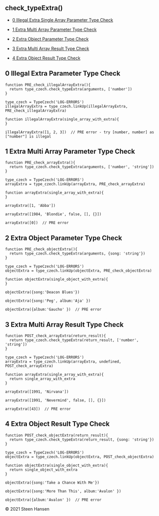 
## check_typeExtra()
  -  [0 Illegal Extra Single Array Parameter Type Check](#illigal-extra-single-array-parameter-type-check)

  -  [1 Extra Multi Array Parameter Type Check](#extra-multi-array-parameter-type-check)
  -  [2 Extra Object Parameter Type Check](#extra-object-parameter-type-check) 
  
  -  [3 Extra Multi Array Result Type Check](#extra-multi-array-result-type-check)
  -  [4 Extra Object Result Type Check](#extra-object-result-type-check)

## 0 Illegal Extra Parameter Type Check<a name="illigal-extra-single-array-parameter-type-check"></a>

```
function PRE_check_illegalArrayExtra(){
  return type_czech.check_typeExtra(arguments, ['number'])
}

type_czech = TypeCzech('LOG-ERRORS')
illegalArrayExtra = type_czech.linkUp(illegalArrayExtra, PRE_check_illegalArrayExtra) 

function illegalArrayExtra(single_array_with_extra){
}

illegalArrayExtra([1, 2, 3])  // PRE error - try [number, number] as ["number"] is illegal
```

## 1 Extra Multi Array Parameter Type Check<a name="extra-multi-array-parameter-type-check"></a>

```
function PRE_check_arrayExtra(){
  return type_czech.check_typeExtra(arguments, ['number', 'string'])
}

type_czech = TypeCzech('LOG-ERRORS')
arrayExtra = type_czech.linkUp(arrayExtra, PRE_check_arrayExtra) 

function arrayExtra(single_array_with_extra){
}

arrayExtra([1, 'Abba'])

arrayExtra([1984, 'Blondie', false, [], {}])

arrayExtra([0])  // PRE error
```


## 2 Extra Object Parameter Type Check<a name="extra-object-parameter-type-check"></a>

```
function PRE_check_objectExtra(){
  return type_czech.check_typeExtra(arguments, {song: 'string'})
}

type_czech = TypeCzech('LOG-ERRORS')
objectExtra = type_czech.linkUp(objectExtra, PRE_check_objectExtra) 

function objectExtra(single_object_with_extra){
}

objectExtra({song:'Deacon Blues'})

objectExtra({song:'Peg', album:'Aja' })

objectExtra({album:'Gaucho' })  // PRE error
```







## 3 Extra Multi Array Result Type Check<a name="extra-multi-array-result-type-check"></a>

```
function POST_check_arrayExtra(return_result){
  return type_czech.check_typeExtra(return_result, ['number', 'string'])
}

type_czech = TypeCzech('LOG-ERRORS')
arrayExtra = type_czech.linkUp(arrayExtra, undefined, POST_check_arrayExtra) 

function arrayExtra(single_array_with_extra){
  return single_array_with_extra
}

arrayExtra([1991, 'Nirvana'])

arrayExtra([1991, 'Nevermind', false, [], {}])

arrayExtra([43])  // PRE error
```









## 4 Extra Object Result Type Check<a name="extra-object-result-type-check"></a>

```
function POST_check_objectExtra(return_result){
  return type_czech.check_typeExtra(return_result, {song: 'string'})
}

type_czech = TypeCzech('LOG-ERRORS')
objectExtra = type_czech.linkUp(objectExtra, POST_check_objectExtra) 

function objectExtra(single_object_with_extra){
  return single_object_with_extra
}

objectExtra({song:'Take a Chance With Me'})

objectExtra({song:'More Than This', album:'Avalon' })

objectExtra({album:'Avalon' })  // PRE error
```



&copy; 2021 Steen Hansen